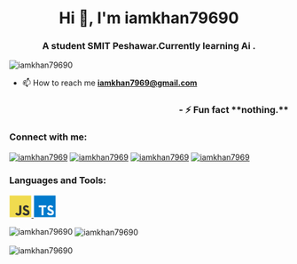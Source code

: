 <h1 align="center">Hi 👋, I'm iamkhan79690</h1>
<h3 align="center">A student SMIT Peshawar.Currently learning Ai .</h3>

<p align="left"> <img src="https://komarev.com/ghpvc/?username=iamkhan79690&label=Profile%20views&color=0e75b6&style=flat" alt="iamkhan79690" /> </p>

- 📫 How to reach me **iamkhan7969@gmail.com**
<h3 align="right"alt="coding"width="400"src="https://user-images.githubusercontent.com/55389276/140866485-8fb1c876-9a8f-4d6a-98dc-08c4981eaf70.gif">
- ⚡ Fun fact **nothing.**

<h3 align="left">Connect with me:</h3>
<p align="left">
<a href="https://linkedin.com/in/iamkhan7969" target="blank"><img align="center" src="https://raw.githubusercontent.com/rahuldkjain/github-profile-readme-generator/master/src/images/icons/Social/linked-in-alt.svg" alt="iamkhan7969" height="30" width="40" /></a>
<a href="https://fb.com/iamkhan7969" target="blank"><img align="center" src="https://raw.githubusercontent.com/rahuldkjain/github-profile-readme-generator/master/src/images/icons/Social/facebook.svg" alt="iamkhan7969" height="30" width="40" /></a>
<a href="https://instagram.com/iamkhan7969" target="blank"><img align="center" src="https://raw.githubusercontent.com/rahuldkjain/github-profile-readme-generator/master/src/images/icons/Social/instagram.svg" alt="iamkhan7969" height="30" width="40" /></a>
<a href="https://discord.gg/iamkhan7969" target="blank"><img align="center" src="https://raw.githubusercontent.com/rahuldkjain/github-profile-readme-generator/master/src/images/icons/Social/discord.svg" alt="iamkhan7969" height="30" width="40" /></a>
</p>

<h3 align="left">Languages and Tools:</h3>
<p align="left"> <a href="https://developer.mozilla.org/en-US/docs/Web/JavaScript" target="_blank" rel="noreferrer"> <img src="https://raw.githubusercontent.com/devicons/devicon/master/icons/javascript/javascript-original.svg" alt="javascript" width="40" height="40"/> </a> <a href="https://www.typescriptlang.org/" target="_blank" rel="noreferrer"> <img src="https://raw.githubusercontent.com/devicons/devicon/master/icons/typescript/typescript-original.svg" alt="typescript" width="40" height="40"/> </a> </p>

<p><img align="left" src="https://github-readme-stats.vercel.app/api/top-langs?username=iamkhan79690&show_icons=true&locale=en&layout=compact" alt="iamkhan79690" /></p>

<p>&nbsp;<img align="center" src="https://github-readme-stats.vercel.app/api?username=iamkhan79690&show_icons=true&locale=en" alt="iamkhan79690" /></p>

<p><img align="center" src="https://github-readme-streak-stats.herokuapp.com/?user=iamkhan79690&" alt="iamkhan79690" /></p>
